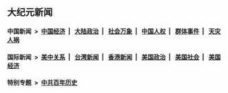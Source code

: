 ## 大纪元新闻

#### 中国新闻 &nbsp;>&nbsp; [中国经济](indexes/ncid283/README.md?06301245) &nbsp;| &nbsp; [大陆政治](indexes/ncid277/README.md?06301245) &nbsp;| &nbsp; [社会万象](indexes/ncid282/README.md?06301245) &nbsp;| &nbsp; [中国人权](indexes/ncid278/README.md?06301245) &nbsp;| &nbsp; [群体事件](indexes/ncid279/README.md?06301245) &nbsp;| &nbsp; [天灾人祸](indexes/ncid280/README.md?06301245)

#### 国际新闻 &nbsp;>&nbsp; [美中关系](indexes/nf1412576/README.md?06301245) &nbsp;| &nbsp; [台湾新闻](indexes/ncid1349361/README.md?06301245) &nbsp;| &nbsp; [香港新闻](indexes/ncid1349362/README.md?06301245) &nbsp;| &nbsp; [美国政治](indexes/ncid1078159/README.md?06301245) &nbsp;| &nbsp; [美国社会](indexes/ncid1078160/README.md?06301245) &nbsp;| &nbsp; [美国经济](indexes/ncid1078158/README.md?06301245)

#### 特别专题 &nbsp;>&nbsp; [中共百年历史](https://github.com/epoch-news/epoch-special/blob/master/README.md?06301245)  
